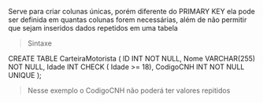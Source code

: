 Serve para criar colunas únicas, porém diferente do PRIMARY KEY ela pode ser definida em quantas colunas forem necessárias, além de não permitir que sejam inseridos dados repetidos em uma tabela

> Sintaxe

CREATE TABLE CarteiraMotorista (
    ID INT NOT NULL,
    Nome VARCHAR(255) NOT NULL,
    Idade INT CHECK ( Idade >= 18),
    CodigoCNH INT NOT NULL UNIQUE
);

> Nesse exemplo o CodigoCNH não poderá ter valores repitidos